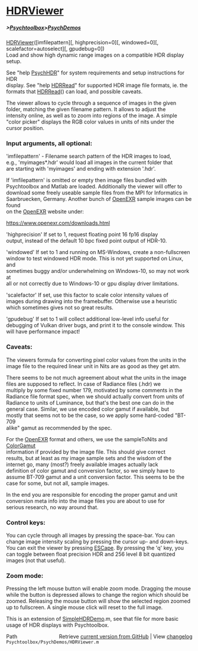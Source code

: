 # [HDRViewer](HDRViewer)
##### >[Psychtoolbox](Psychtoolbox)>[PsychDemos](PsychDemos)

[HDRViewer](HDRViewer)([imfilepattern][, highprecision=0][, windowed=0][, scalefactor=autoselect][, gpudebug=0])  
Load and show high dynamic range images on a compatible HDR display setup.  
  
See "help [PsychHDR](PsychHDR)" for system requirements and setup instructions for HDR  
display. See "help [HDRRead](HDRRead)" for supported HDR image file formats, ie. the  
formats that [HDRRead](HDRRead)() can load, and possible caveats.  
  
The viewer allows to cycle through a sequence of images in the given  
folder, matching the given filename pattern. It allows to adjust the  
intensity online, as well as to zoom into regions of the image. A simple  
"color picker" displays the RGB color values in units of nits under the  
cursor position.  
  
### Input arguments, all optional:  
  
'imfilepattern' - Filename search pattern of the HDR images to load,  
e.g., 'myimages\*.hdr' would load all images in the current folder that  
are starting with 'myimages' and ending with extension '.hdr'.  
  
If 'imfilepattern' is omitted or empty then image files bundled with  
Psychtoolbox and Matlab are loaded. Additionally the viewer will offer to  
download some freely useable sample files from the MPI for Informatics in  
Saarbruecken, Germany. Another bunch of [OpenEXR](OpenEXR) sample images can be found  
on the [OpenEXR](OpenEXR) website under:  
  
https://www.openexr.com/downloads.html  
  
'highprecision' If set to 1, request floating point 16 fp16 display  
output, instead of the default 10 bpc fixed point output of HDR-10.  
  
'windowed' If set to 1 and running on MS-Windows, create a non-fullscreen  
window to test windowed HDR mode. This is not yet supported on Linux, and  
sometimes buggy and/or underwhelming on Windows-10, so may not work at  
all or not correctly due to Windows-10 or gpu display driver limitations.  
  
'scalefactor' If set, use this factor to scale color intensity values of  
images during drawing into the framebuffer. Otherwise use a heuristic  
which sometimes gives not so great results.  
  
'gpudebug' If set to 1 will collect additional low-level info useful for  
debugging of Vulkan driver bugs, and print it to the console window. This  
will have performance impact!  
  
  
### Caveats:  
  
The viewers formula for converting pixel color values from the units in the  
image file to the required linear unit in Nits are as good as they get atm.  
  
There seems to be not much agreement about what the units in the image  
files are supposed to reflect. In case of Radiance files (.hdr) we  
multiply by some fixed number 179, motivated by some comments in the  
Radiance file format spec, when we should actually convert from units of  
Radiance to units of Luminance, but that's the best one can do in the  
general case. Similar, we use encoded color gamut if available, but  
mostly that seems not to be the case, so we apply some hard-coded "BT-709  
alike" gamut as recommended by the spec.  
  
For the [OpenEXR](OpenEXR) format and others, we use the sampleToNits and [ColorGamut](ColorGamut)  
information if provided by the image file. This should give correct  
results, but at least as my image sample sets and the wisdom of the  
internet go, many (most?) freely available images actually lack  
definition of color gamut and conversion factor, so we simply have to  
assume BT-709 gamut and a unit conversion factor. This seems to be the  
case for some, but not all, sample images.  
  
In the end you are responsible for encoding the proper gamut and unit  
conversion meta info into the image files you are about to use for  
serious research, no way around that.  
  
### Control keys:  
  
You can cycle through all images by pressing the space-bar. You can  
change image intensity scaling by pressing the cursor up- and down-keys.  
You can exit the viewer by pressing [ESCape](ESCape). By pressing the 'q' key, you  
can toggle between float precision HDR and 256 level 8 bit quantized  
images (not that useful).  
  
### Zoom mode:  
  
Pressing the left mouse button will enable zoom mode. Dragging the mouse  
while the button is depressed allows to change the region which should be  
zoomed. Releasing the mouse button will show the selected region zoomed  
up to fullscreen. A single mouse click will reset to the full image.  
  
  
This is an extension of [SimpleHDRDemo](SimpleHDRDemo).m, see that file for more basic  
usage of HDR displays with Psychtoolbox.  
  




<div class="code_header" style="text-align:right;">
  <span style="float:left;">Path&nbsp;&nbsp;</span> <span class="counter">Retrieve <a href=
  "https://raw.github.com/Psychtoolbox-3/Psychtoolbox-3/beta/Psychtoolbox/PsychDemos/HDRViewer.m">current version from GitHub</a> | View <a href=
  "https://github.com/Psychtoolbox-3/Psychtoolbox-3/commits/beta/Psychtoolbox/PsychDemos/HDRViewer.m">changelog</a></span>
</div>
<div class="code">
  <code>Psychtoolbox/PsychDemos/HDRViewer.m</code>
</div>

